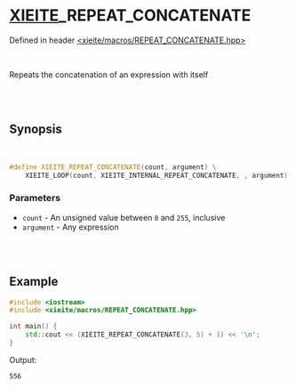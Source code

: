 # [XIEITE](../macros.md)\_REPEAT\_CONCATENATE
Defined in header [<xieite/macros/REPEAT_CONCATENATE.hpp>](../../include/xieite/macros/REPEAT_CONCATENATE.hpp)

<br/>

Repeats the concatenation of an expression with itself

<br/><br/>

## Synopsis

<br/>

```cpp
#define XIEITE_REPEAT_CONCATENATE(count, argument) \
	XIEITE_LOOP(count, XIEITE_INTERNAL_REPEAT_CONCATENATE, , argument)
```
### Parameters
- `count` - An unsigned value between `0` and `255`, inclusive
- `argument` - Any expression

<br/><br/>

## Example
```cpp
#include <iostream>
#include <xieite/macros/REPEAT_CONCATENATE.hpp>

int main() {
	std::cout << (XIEITE_REPEAT_CONCATENATE(3, 5) + 1) << '\n';
}
```
Output:
```
556
```
